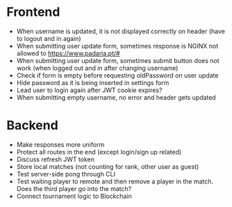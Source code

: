 # Frontend
- When username is updated, it is not displayed correctly on header (have to logout and in again)
- When submitting user update form, sometimes response is NGINX not allowed to https://www.padaria.pt/#
- When submitting user update form, sometimes submit button does not work (when logged out and in after changing username)
- Check if form is empty before requesting oldPassword on user update
- Hide password as it is being inserted in settings form
- Lead user to login again after JWT cookie expires?
- When submitting empty username, no error and header gets updated

# Backend
- Make responses more uniform
- Protect all routes in the end (except login/sign up related)
- Discuss refresh JWT token
- Store local matches (not counting for rank, other user as guest)
- Test server-side pong through CLI
- Test waiting player to remote and then remove a player in the match. Does the third player go into the match?
- Connect tournament logic to Blockchain
